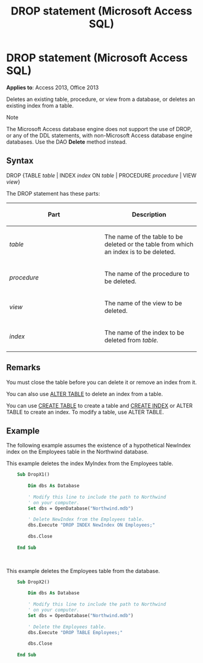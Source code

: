 ﻿---
title: DROP statement (Microsoft Access SQL)
TOCTitle: DROP statement (Microsoft Access SQL)
ms:assetid: a8c79c35-22da-2e6d-88b5-620eb481bb61
ms:mtpsurl: https://msdn.microsoft.com/library/Ff821409(v=office.15)
ms:contentKeyID: 48546907
ms.date: 10/18/2018
mtps_version: v=office.15
---

# DROP statement (Microsoft Access SQL)

**Applies to**: Access 2013, Office 2013

Deletes an existing table, procedure, or view from a database, or deletes an existing index from a table.

> [!NOTE]
> The Microsoft Access database engine does not support the use of DROP, or any of the DDL statements, with non-Microsoft Access database engine databases. Use the DAO **Delete** method instead.

## Syntax

DROP {TABLE *table* | INDEX *index* ON *table* | PROCEDURE *procedure* | VIEW *view*}

The DROP statement has these parts:

<table>
<colgroup>
<col style="width: 50%" />
<col style="width: 50%" />
</colgroup>
<thead>
<tr class="header">
<th><p>Part</p></th>
<th><p>Description</p></th>
</tr>
</thead>
<tbody>
<tr class="odd">
<td><p><em>table</em></p></td>
<td><p>The name of the table to be deleted or the table from which an index is to be deleted.</p></td>
</tr>
<tr class="even">
<td><p><em>procedure</em></p></td>
<td><p>The name of the procedure to be deleted.</p></td>
</tr>
<tr class="odd">
<td><p><em>view</em></p></td>
<td><p>The name of the view to be deleted.</p></td>
</tr>
<tr class="even">
<td><p><em>index</em></p></td>
<td><p>The name of the index to be deleted from <em>table.</em></p></td>
</tr>
</tbody>
</table>


## Remarks

You must close the table before you can delete it or remove an index from it.

You can also use [ALTER TABLE](alter-table-statement-microsoft-access-sql.md) to delete an index from a table.

You can use [CREATE TABLE](create-table-statement-microsoft-access-sql.md) to create a table and [CREATE INDEX](create-index-statement-microsoft-access-sql.md) or ALTER TABLE to create an index. To modify a table, use ALTER TABLE.

## Example

The following example assumes the existence of a hypothetical NewIndex index on the Employees table in the Northwind database.

This example deletes the index MyIndex from the Employees table.

```vb
    Sub DropX1() 
     
        Dim dbs As Database 
     
        ' Modify this line to include the path to Northwind 
        ' on your computer. 
        Set dbs = OpenDatabase("Northwind.mdb") 
     
        ' Delete NewIndex from the Employees table. 
        dbs.Execute "DROP INDEX NewIndex ON Employees;" 
     
        dbs.Close 
     
    End Sub
```

<br/>

This example deletes the Employees table from the database.

```vb
    Sub DropX2() 
     
        Dim dbs As Database 
     
        ' Modify this line to include the path to Northwind 
        ' on your computer. 
        Set dbs = OpenDatabase("Northwind.mdb") 
     
        ' Delete the Employees table. 
        dbs.Execute "DROP TABLE Employees;" 
     
        dbs.Close 
     
    End Sub
```
